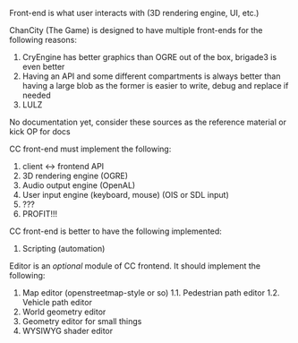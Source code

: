 Front-end is what user interacts with (3D rendering engine, UI, etc.)

ChanCity (The Game) is designed to have multiple front-ends for the following reasons:
1. CryEngine has better graphics than OGRE out of the box, brigade3 is even better
2. Having an API and some different compartments is always better than having a large blob as the former is easier to write, debug and replace if needed
3. LULZ

No documentation yet, consider these sources as the reference material or kick OP for docs

CC front-end must implement the following:
1. client <-> frontend API
2. 3D rendering engine (OGRE)
3. Audio output engine (OpenAL)
4. User input engine (keyboard, mouse) (OIS or SDL input)
5. ???
6. PROFIT!!!

CC front-end is better to have the following implemented:
1. Scripting (automation)

Editor is an _optional_ module of CC frontend. It should implement the following:
1. Map editor (openstreetmap-style or so)
    1.1. Pedestrian path editor
    1.2. Vehicle path editor
2. World geometry editor
3. Geometry editor for small things
4. WYSIWYG shader editor
